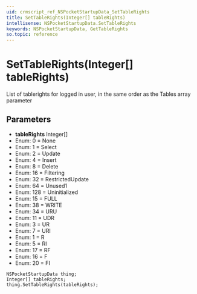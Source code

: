 ```yaml
---
uid: crmscript_ref_NSPocketStartupData_SetTableRights
title: SetTableRights(Integer[] tableRights)
intellisense: NSPocketStartupData.SetTableRights
keywords: NSPocketStartupData, GetTableRights
so.topic: reference
---
```


# SetTableRights(Integer[] tableRights)

List of tablerights for logged in user, in the same order as the Tables array parameter

## Parameters

* **tableRights** Integer[]
* Enum: 0 = None
* Enum: 1 = Select
* Enum: 2 = Update
* Enum: 4 = Insert
* Enum: 8 = Delete
* Enum: 16 = Filtering
* Enum: 32 = RestrictedUpdate
* Enum: 64 = Unused1
* Enum: 128 = Uninitialized
* Enum: 15 = FULL
* Enum: 38 = WRITE
* Enum: 34 = URU
* Enum: 11 = UDR
* Enum: 3 = UR
* Enum: 7 = URI
* Enum: 1 = R
* Enum: 5 = RI
* Enum: 17 = RF
* Enum: 16 = F
* Enum: 20 = FI

```crmscript
NSPocketStartupData thing;
Integer[] tableRights;
thing.SetTableRights(tableRights);
```

